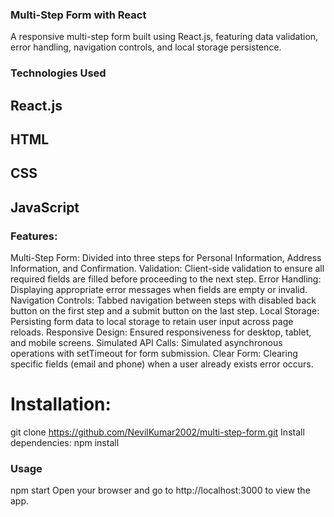 ### Multi-Step Form with React
A responsive multi-step form built using React.js, featuring data validation, error handling, navigation controls, and local storage persistence.

### Technologies Used
## React.js
## HTML
## CSS
## JavaScript

### Features: 

Multi-Step Form: Divided into three steps for Personal Information, Address Information, and Confirmation.
Validation: Client-side validation to ensure all required fields are filled before proceeding to the next step.
Error Handling: Displaying appropriate error messages when fields are empty or invalid.
Navigation Controls: Tabbed navigation between steps with disabled back button on the first step and a submit button on the last step.
Local Storage: Persisting form data to local storage to retain user input across page reloads.
Responsive Design: Ensured responsiveness for desktop, tablet, and mobile screens.
Simulated API Calls: Simulated asynchronous operations with setTimeout for form submission.
Clear Form: Clearing specific fields (email and phone) when a user already exists error occurs.
# Installation:
git clone https://github.com/NevilKumar2002/multi-step-form.git
Install dependencies: npm install

### Usage
npm start
Open your browser and go to http://localhost:3000 to view the app.